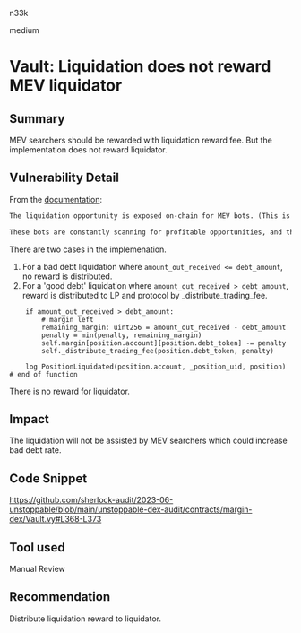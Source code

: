 n33k

medium

# Vault: Liquidation does not reward MEV liquidator

## Summary

MEV searchers should be rewarded with liquidation reward fee. But the implementation does not reward liquidator.

## Vulnerability Detail

From the [documentation](https://docs.unstoppable.ooo/unstoppable/products/unstoppable-dex/liquidations#layer-3-mev-searchers):

```markdown
The liquidation opportunity is exposed on-chain for MEV bots. (This is how liquidations on AAVE and Euler work for example).

These bots are constantly scanning for profitable opportunities, and the liquidation fee reward is one of them.
```

There are two cases in the implemenation.

1. For a bad debt liquidation where `amount_out_received <= debt_amount`, no reward is distributed.
2. For a 'good debt' liquidation where `amount_out_received > debt_amount`, reward is distributed to LP and protocol by _distribute_trading_fee.

```solidity
    if amount_out_received > debt_amount:
        # margin left
        remaining_margin: uint256 = amount_out_received - debt_amount
        penalty = min(penalty, remaining_margin)
        self.margin[position.account][position.debt_token] -= penalty
        self._distribute_trading_fee(position.debt_token, penalty)

    log PositionLiquidated(position.account, _position_uid, position)
# end of function
```

There is no reward for liquidator.

## Impact

The liquidation will not be assisted by MEV searchers which could increase bad debt rate.

## Code Snippet

https://github.com/sherlock-audit/2023-06-unstoppable/blob/main/unstoppable-dex-audit/contracts/margin-dex/Vault.vy#L368-L373

## Tool used

Manual Review

## Recommendation

Distribute liquidation reward to liquidator.